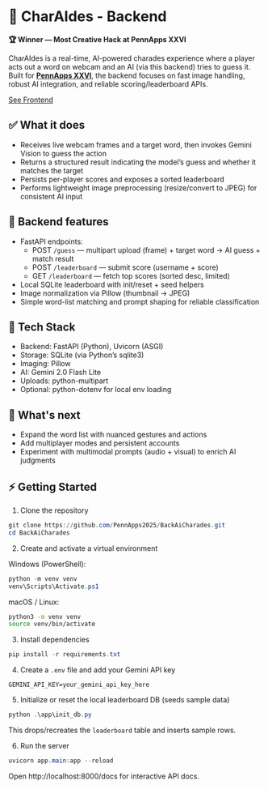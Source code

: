 # 🤖 CharAIdes - Backend

**🏆 Winner — Most Creative Hack at PennApps XXVI**

CharAIdes is a real-time, AI-powered charades experience where a player acts out a word on webcam and an AI (via this backend) tries to guess it. Built for **[PennApps XXVI](https://devpost.com/software/ai-charade)**, the backend focuses on fast image handling, robust AI integration, and reliable scoring/leaderboard APIs.

[See Frontend](https://github.com/PennApps2025/FrontAiCharades)

## ✅ What it does
- Receives live webcam frames and a target word, then invokes Gemini Vision to guess the action
- Returns a structured result indicating the model’s guess and whether it matches the target
- Persists per-player scores and exposes a sorted leaderboard
- Performs lightweight image preprocessing (resize/convert to JPEG) for consistent AI input

## 🧩 Backend features
- FastAPI endpoints:
  - POST `/guess` — multipart upload (frame) + target word → AI guess + match result
  - POST `/leaderboard` — submit score (username + score)
  - GET `/leaderboard` — fetch top scores (sorted desc, limited)
- Local SQLite leaderboard with init/reset + seed helpers
- Image normalization via Pillow (thumbnail → JPEG)
- Simple word-list matching and prompt shaping for reliable classification

## 🚀 Tech Stack
- Backend: FastAPI (Python), Uvicorn (ASGI)
- Storage: SQLite (via Python’s sqlite3)
- Imaging: Pillow
- AI: Gemini 2.0 Flash Lite
- Uploads: python-multipart
- Optional: python-dotenv for local env loading

## 🔭 What's next
- Expand the word list with nuanced gestures and actions
- Add multiplayer modes and persistent accounts
- Experiment with multimodal prompts (audio + visual) to enrich AI judgments

## ⚡ Getting Started

1) Clone the repository
```powershell
git clone https://github.com/PennApps2025/BackAiCharades.git
cd BackAiCharades
```

2) Create and activate a virtual environment

Windows (PowerShell):
```powershell
python -m venv venv
venv\Scripts\Activate.ps1
```

macOS / Linux:
```bash
python3 -m venv venv
source venv/bin/activate
```

3) Install dependencies
```powershell
pip install -r requirements.txt
```

4) Create a `.env` file and add your Gemini API key
```env
GEMINI_API_KEY=your_gemini_api_key_here
```

5) Initialize or reset the local leaderboard DB (seeds sample data)
```powershell
python .\app\init_db.py
```
This drops/recreates the `leaderboard` table and inserts sample rows.

6) Run the server
```powershell
uvicorn app.main:app --reload
```
Open http://localhost:8000/docs for interactive API docs.
